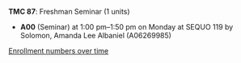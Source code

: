 **TMC 87**: Freshman Seminar (1 units)

- **A00** (Seminar) at 1:00 pm–1:50 pm on Monday at SEQUO 119 by Solomon, Amanda Lee Albaniel (A06269985)

[Enrollment numbers over time](./TMC87.tsv)
